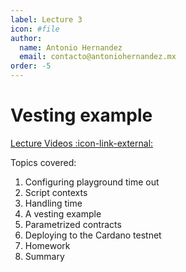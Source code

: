 ```yaml
---
label: Lecture 3
icon: #file
author:
  name: Antonio Hernandez
  email: contacto@antoniohernandez.mx
order: -5
---
```


# Vesting example

[Lecture Videos :icon-link-external:](https://www.youtube.com/playlist?list=PLNEK_Ejlx3x2zxcfoVGARFExzOHwXFCCL)

Topics covered:

1. Configuring playground time out
2. Script contexts
3. Handling time
4. A vesting example
5. Parametrized contracts
6. Deploying to the Cardano testnet
7. Homework
8. Summary


